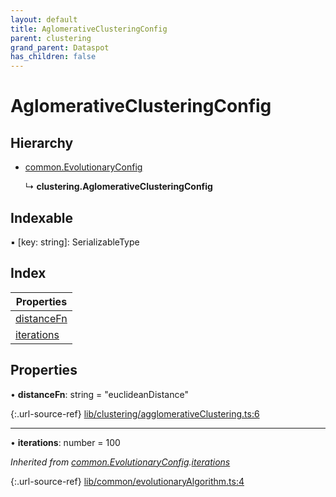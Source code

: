 ```yaml
---
layout: default
title: AglomerativeClusteringConfig
parent: clustering
grand_parent: Dataspot
has_children: false
---
```


# AglomerativeClusteringConfig

## Hierarchy

* [common.EvolutionaryConfig](../common_evolutionaryconfig)

  ↳ **clustering.AglomerativeClusteringConfig**

## Indexable

▪ [key: string]: SerializableType

## Index

| Properties |
|-----------|
| [distanceFn](#distancefn) |
| [iterations](#iterations) |

## Properties

•  **distanceFn**: string = "euclideanDistance"

{:.url-source-ref}
[lib/clustering/agglomerativeClustering.ts:6](https://github.com/ascentcore/dataspot/blob/0893946/lib/clustering/agglomerativeClustering.ts#L6)

___

•  **iterations**: number = 100

*Inherited from [common.EvolutionaryConfig](../common_evolutionaryconfig).[iterations](../common_evolutionaryconfig#iterations)*

{:.url-source-ref}
[lib/common/evolutionaryAlgorithm.ts:4](https://github.com/ascentcore/dataspot/blob/0893946/lib/common/evolutionaryAlgorithm.ts#L4)

